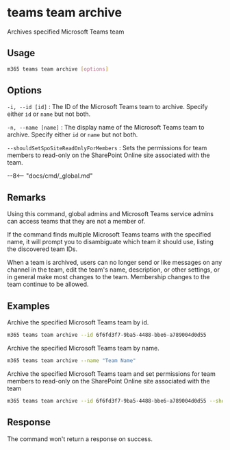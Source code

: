 # teams team archive

Archives specified Microsoft Teams team

## Usage

```sh
m365 teams team archive [options]
```

## Options

`-i, --id [id]`
: The ID of the Microsoft Teams team to archive. Specify either `id` or `name` but not both.

`-n, --name [name]`
: The display name of the Microsoft Teams team to archive. Specify either `id` or `name` but not both.

`--shouldSetSpoSiteReadOnlyForMembers`
: Sets the permissions for team members to read-only on the SharePoint Online site associated with the team.

--8<-- "docs/cmd/_global.md"

## Remarks

Using this command, global admins and Microsoft Teams service admins can access teams that they are not a member of.

If the command finds multiple Microsoft Teams teams with the specified name, it will prompt you to disambiguate which team it should use, listing the discovered team IDs.

When a team is archived, users can no longer send or like messages on any channel in the team, edit the team's name, description, or other settings, or in general make most changes to the team. Membership changes to the team continue to be allowed.


## Examples

Archive the specified Microsoft Teams team by id.

```sh
m365 teams team archive --id 6f6fd3f7-9ba5-4488-bbe6-a789004d0d55
```

Archive the specified Microsoft Teams team by name.

```sh
m365 teams team archive --name "Team Name"
```

Archive the specified Microsoft Teams team and set permissions for team members to read-only on the SharePoint Online site associated with the team

```sh
m365 teams team archive --id 6f6fd3f7-9ba5-4488-bbe6-a789004d0d55 --shouldSetSpoSiteReadOnlyForMembers
```

## Response

The command won't return a response on success.
